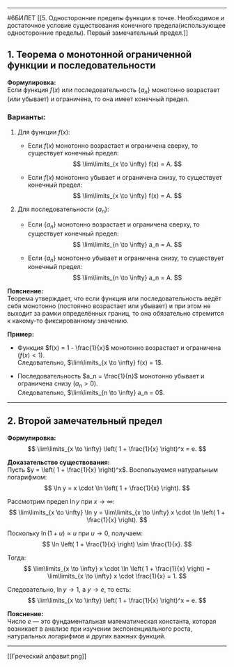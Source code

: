 
---
#6БИЛЕТ
[[5. Односторонние пределы функции в точке.  Необходимое и достаточное условие существования конечного предела(использующее односторонние пределы). Первый замечательный предел.]]
## 1. Теорема о монотонной ограниченной функции и последовательности

**Формулировка:**  
Если функция $f(x)$ или последовательность $\{a_n\}$ монотонно возрастает (или убывает) и ограничена, то она имеет конечный предел.

### Варианты:
1. Для функции $f(x)$:
   - Если $f(x)$ монотонно возрастает и ограничена сверху, то существует конечный предел:
     $$
     \lim\limits_{x \to \infty} f(x) = A.
     $$

   - Если $f(x)$ монотонно убывает и ограничена снизу, то существует конечный предел:
     $$
     \lim\limits_{x \to \infty} f(x) = A.
     $$

2. Для последовательности $\{a_n\}$:
   - Если $\{a_n\}$ монотонно возрастает и ограничена сверху, то существует конечный предел:
     $$
     \lim\limits_{n \to \infty} a_n = A.
     $$

   - Если $\{a_n\}$ монотонно убывает и ограничена снизу, то существует конечный предел:
     $$
     \lim\limits_{n \to \infty} a_n = A.
     $$

**Пояснение:**  
Теорема утверждает, что если функция или последовательность ведёт себя монотонно (постоянно возрастает или убывает) и при этом не выходит за рамки определённых границ, то она обязательно стремится к какому-то фиксированному значению. 

**Пример:**  
- Функция $f(x) = 1 - \frac{1}{x}$ монотонно возрастает и ограничена ($f(x) < 1$).  
  Следовательно, $\lim\limits_{x \to \infty} f(x) = 1$.

- Последовательность $a_n = \frac{1}{n}$ монотонно убывает и ограничена снизу ($a_n > 0$).  
  Следовательно, $\lim\limits_{n \to \infty} a_n = 0$.

---

## 2. Второй замечательный предел

**Формулировка:**
$$
\lim\limits_{x \to \infty} \left( 1 + \frac{1}{x} \right)^x = e.
$$

**Доказательство существования:**  
Пусть $y = \left( 1 + \frac{1}{x} \right)^x$. Воспользуемся натуральным логарифмом:  
$$
\ln y = x \cdot \ln \left( 1 + \frac{1}{x} \right).
$$

Рассмотрим предел $\ln y$ при $x \to \infty$:  
$$
\lim\limits_{x \to \infty} \ln y = \lim\limits_{x \to \infty} x \cdot \ln \left( 1 + \frac{1}{x} \right).
$$

Поскольку $\ln (1 + u) \approx u$ при $u \to 0$, получаем:
$$
\ln \left( 1 + \frac{1}{x} \right) \sim \frac{1}{x}.
$$

Тогда:
$$
\lim\limits_{x \to \infty} x \cdot \ln \left( 1 + \frac{1}{x} \right) = \lim\limits_{x \to \infty} x \cdot \frac{1}{x} = 1.
$$

Следовательно, $\ln y \to 1$, а $y \to e$, то есть:
$$
\lim\limits_{x \to \infty} \left( 1 + \frac{1}{x} \right)^x = e.
$$

**Пояснение:**  
Число $e$ — это фундаментальная математическая константа, которая возникает в анализе при изучении экспоненциального роста, натуральных логарифмов и других важных функций.

---

[[Греческий алфавит.png]]